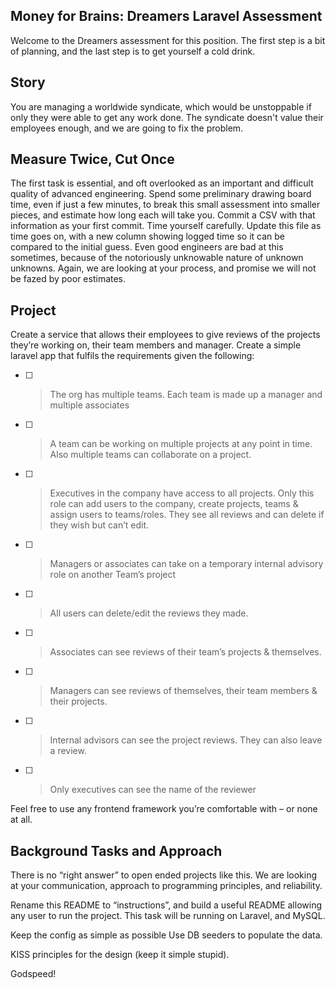## Money for Brains: Dreamers Laravel Assessment

Welcome to the Dreamers assessment for this position. The first step is a bit of planning, and the last step is to get yourself a cold drink.

## Story
You are managing a worldwide syndicate, which would be unstoppable if only they were able to get any work done. The syndicate doesn't value their employees enough, and we are going to fix the problem.

## Measure Twice, Cut Once

The first task is essential, and oft overlooked as an important and difficult quality of advanced engineering. Spend some preliminary drawing board time, even if just a few minutes, to break this small assessment into smaller pieces, and estimate how long each will take you. Commit a CSV with that information as your first commit. Time yourself carefully. Update this file as time goes on, with a new column showing logged time so it can be compared to the initial guess. Even good engineers are bad at this sometimes, because of the notoriously unknowable nature of unknown unknowns. Again, we are looking at your process, and promise we will not be fazed by poor estimates.

## Project

Create a service that allows their employees to give reviews of the projects they’re working on, their team members and manager. Create a simple laravel app that fulfils the requirements given the following:

- [ ] > The org has multiple teams. Each team is made up a manager and multiple associates
- [ ] > A team can be working on multiple projects at any point in time. Also multiple teams can collaborate on a project.
- [ ] > Executives in the company have access to all projects. Only this role can add users to the company, create projects, teams & assign users to teams/roles. They see all reviews and can delete if they wish but can’t edit.
- [ ] > Managers or associates can take on a temporary internal advisory role on another Team’s project
- [ ] > All users can delete/edit the reviews they made.
- [ ] > Associates can see reviews of their team’s projects & themselves.
- [ ] > Managers can see reviews of themselves, their team members & their projects.
- [ ] > Internal advisors can see the project reviews. They can also leave a review.
- [ ] > Only executives can see the name of the reviewer


Feel free to use any frontend framework you’re comfortable with – or none at all.

## Background Tasks and Approach

There is no “right answer” to open ended projects like this. We are looking at your communication, approach to programming principles, and reliability.

Rename this README to “instructions”, and build a useful README allowing any user to run the project.
This task will be running on Laravel, and MySQL. 

Keep the config as simple as possible Use DB seeders to populate the data.

KISS principles for the design (keep it simple stupid).

Godspeed!